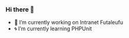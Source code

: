 ### Hi there 👋


<!-- **FacundoaQuiroga/FacundoaQuiroga** is a ✨ _special_ ✨ repository because its `README.md` (this file) appears on your GitHub profile.

Here are some ideas to get you started: -->

- :ocean: I’m currently working on Intranet Futaleufu
- :cyclone: I’m currently learning PHPUnit


